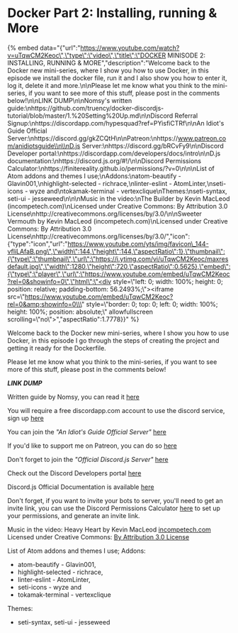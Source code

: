 # Docker Part 2: Installing, running & More

{% embed data="{\"url\":\"https://www.youtube.com/watch?v=uTqwCM2Keoc\",\"type\":\"video\",\"title\":\"DOCKER MINISODE 2: INSTALLING, RUNNING & MORE\",\"description\":\"Welcome back to the Docker new mini-series, where I show you how to use Docker, in this episode we install the docker file, run it and I also show you how to enter it, log it, delete it and more.\\n\\nPlease let me know what you think to the mini-series, if you want to see more of this stuff, please post in the comments below!\\n\\nLINK DUMP\\n\\nNomsy\'s written guide:\\nhttps://github.com/truency/docker-discordjs-tutorial/blob/master/1.%20Setting%20Up.md\\n\\nDiscord Referral Signup:\\nhttps://discordapp.com/hypesquad?ref=PYisfiCTRf\\n\\nAn Idiot\'s Guide Official Server:\\nhttps://discord.gg/gkZCQtH\\n\\nPatreon:\\nhttps://www.patreon.com/anidiotsguide\\n\\nD.js Server:\\nhttps://discord.gg/bRCvFy9\\n\\nDiscord Developer portal:\\nhttps://discordapp.com/developers/docs/intro\\n\\nD.js documentation:\\nhttps://discord.js.org/\#!/\\n\\nDiscord Permissions Calculator:\\nhttps://finitereality.github.io/permissions/?v=0\\n\\n\\nList of Atom addons and themes I use;\\nAddons:\\natom-beautify - Glavin001,\\nhighlight-selected - richrace,\\nlinter-eslint - AtomLinter,\\nseti-icons - wyze and\\ntokamak-terminal - vertexclique\\nThemes:\\nseti-syntax, seti-ui - jesseweed\\n\\n\\nMusic in the video:\\nThe Builder by Kevin MacLeod \(incompetech.com\)\\nLicensed under Creative Commons: By Attribution 3.0 License\\nhttp://creativecommons.org/licenses/by/3.0/\\n\\nSweeter Vermouth by Kevin MacLeod \(incompetech.com\)\\nLicensed under Creative Commons: By Attribution 3.0 License\\nhttp://creativecommons.org/licenses/by/3.0/\",\"icon\":{\"type\":\"icon\",\"url\":\"https://www.youtube.com/yts/img/favicon\_144-vfliLAfaB.png\",\"width\":144,\"height\":144,\"aspectRatio\":1},\"thumbnail\":{\"type\":\"thumbnail\",\"url\":\"https://i.ytimg.com/vi/uTqwCM2Keoc/maxresdefault.jpg\",\"width\":1280,\"height\":720,\"aspectRatio\":0.5625},\"embed\":{\"type\":\"player\",\"url\":\"https://www.youtube.com/embed/uTqwCM2Keoc?rel=0&showinfo=0\",\"html\":\"<div style=\\\"left: 0; width: 100%; height: 0; position: relative; padding-bottom: 56.2493%;\\\"><iframe src=\\\"https://www.youtube.com/embed/uTqwCM2Keoc?rel=0&amp;showinfo=0\\\" style=\\\"border: 0; top: 0; left: 0; width: 100%; height: 100%; position: absolute;\\\" allowfullscreen scrolling=\\\"no\\\"></iframe></div>\",\"aspectRatio\":1.7778}}" %}

Welcome back to the Docker new mini-series, where I show you how to use Docker, in this episode I go through the steps of creating the project and getting it ready for the Dockerfile.

Please let me know what you think to the mini-series, if you want to see more of this stuff, please post in the comments below!

_**LINK DUMP**_

Written guide by Nomsy, you can read it [here](https://github.com/truency/docker-discordjs-tutorial/blob/master/2.%20Creating%20The%20Project.md)

You will require a free discordapp.com account to use the discord service, sign up [here](https://discordapp.com/hypesquad?ref=PYisfiCTRf)

You can join the _"An Idiot's Guide Official Server"_ [here](https://discord.gg/gkZCQtH)

If you'd like to support me on Patreon, you can do so [here](https://www.patreon.com/anidiotsguide)

Don't forget to join the _"Official Discord.js Server"_ [here](https://discord.gg/bRCvFy9)

Check out the Discord Developers portal [here](https://discordapp.com/developers/docs/intro)

Discord.js Official Documentation is available [here](https://discord.js.org/#!/)

Don't forget, if you want to invite your bots to server, you'll need to get an invite link, you can use the Discord Permissions Calculator [here](https://finitereality.github.io/permissions/?v=0) to set up your permissions, and generate an invite link.

Music in the video: Heavy Heart by Kevin MacLeod [incompetech.com](https://incompetech.com) Licensed under Creative Commons: [By Attribution 3.0 License](http://creativecommons.org/licenses/by/3.0/)

List of Atom addons and themes I use; Addons:

* atom-beautify - Glavin001,
* highlight-selected - richrace,
* linter-eslint - AtomLinter,
* seti-icons - wyze and
* tokamak-terminal - vertexclique

Themes:

* seti-syntax, seti-ui - jesseweed

